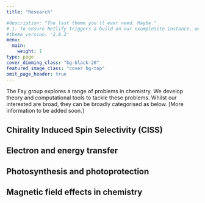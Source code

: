 ```yaml
---
title: "Research"

#description: "The last theme you'll ever need. Maybe."
# 1. To ensure Netlify triggers a build on our exampleSite instance, we need to change a file in the exampleSite directory.
#theme_version: '2.8.2'
menu:
  main:
    weight: 1
type: page
cover_dimming_class: "bg-black-20"
featured_image_class: "cover bg-top"
omit_page_header: true
---
```

The Fay group explores a range of problems in chemistry. We develop theory and computational tools to tackle these problems. Whilst our interested are broad, they can be broadly categorised as below.
\[More information to be added soon.\]

## Chirality Induced Spin Selectivity (CISS)

## Electron and energy transfer

## Photosynthesis and photoprotection 

## Magnetic field effects in chemistry